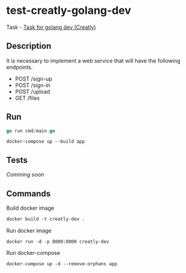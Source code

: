 # test-creatly-golang-dev

Task - [Task for golang dev (Creatly)](Task.md)

## Description

It is necessary to implement a web service that will have the following endpoints.

- POST /sign-up
- POST /sign-in
- POST /upload
- GET /files

## Run

```go
go run cmd/main.go
```

```docker-compose
docker-compose up --build app
```

## Tests

_Comming soon_

## Commands

Build docker image

```dockerfile
docker build -t creatly-dev .
```

Run docker image

```docker
docker run -d -p 8000:8000 creatly-dev
```

Run docker-compose

```docker-compose
docker-compose up -d --remove-orphans app
```